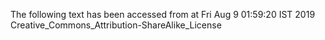 The following text has been accessed from at Fri Aug 9 01:59:20 IST 2019
Creative_Commons_Attribution-ShareAlike_License
